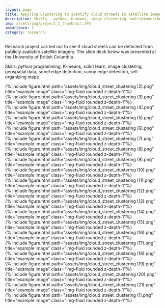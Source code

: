 ```yaml
---
layout: page
title: Appyling Clustering to identify cloud streets in satellite imagery
description: Skills - python, K-means, image clustering, multidimensional data
img: assets/img/project_1_thumbnail.JPG
importance: 7
category: research
---
```


Research project carried out to see if cloud streets can be detected from publicly available satellite imagery. The slide deck below was presented at the University of British Columbia. 

Skills: python programming, K-means, scikit learn, image clustering, geospatial data, sobel edge detection, canny edge detection, self-organizing maps

<div class="row">
    <div class="col-sm mt-3 mt-md-3">
        {% include figure.html path="assets/img/cloud_street_clustering (2).png" title="example image" class="img-fluid rounded z-depth-1"%}
    </div>
</div>
<div class="row">
    <div class="col-sm mt-3 mt-md-3">
        {% include figure.html path="assets/img/cloud_street_clustering (3).png" title="example image" class="img-fluid rounded z-depth-1"%}
    </div>
</div>
<div class="row">
    <div class="col-sm mt-3 mt-md-3">
        {% include figure.html path="assets/img/cloud_street_clustering (4).png" title="example image" class="img-fluid rounded z-depth-1"%}
    </div>
</div>
<div class="row">
    <div class="col-sm mt-3 mt-md-3">
        {% include figure.html path="assets/img/cloud_street_clustering (5).png" title="example image" class="img-fluid rounded z-depth-1"%}
    </div>
</div>
<div class="row">
    <div class="col-sm mt-3 mt-md-3">
        {% include figure.html path="assets/img/cloud_street_clustering (6).png" title="example image" class="img-fluid rounded z-depth-1"%}
    </div>
</div>
<div class="row">
    <div class="col-sm mt-3 mt-md-3">
        {% include figure.html path="assets/img/cloud_street_clustering (7).png" title="example image" class="img-fluid rounded z-depth-1"%}
    </div>
</div>
<div class="row">
    <div class="col-sm mt-3 mt-md-3">
        {% include figure.html path="assets/img/cloud_street_clustering (8).png" title="example image" class="img-fluid rounded z-depth-1"%}
    </div>
</div>
<div class="row">
    <div class="col-sm mt-3 mt-md-3">
        {% include figure.html path="assets/img/cloud_street_clustering (9).png" title="example image" class="img-fluid rounded z-depth-1"%}
    </div>
</div>
<div class="row">
    <div class="col-sm mt-3 mt-md-3">
        {% include figure.html path="assets/img/cloud_street_clustering (10).png" title="example image" class="img-fluid rounded z-depth-1"%}
    </div>
</div>
<div class="row">
    <div class="col-sm mt-3 mt-md-3">
        {% include figure.html path="assets/img/cloud_street_clustering (11).png" title="example image" class="img-fluid rounded z-depth-1"%}
    </div>
</div>
<div class="row">
    <div class="col-sm mt-3 mt-md-3">
        {% include figure.html path="assets/img/cloud_street_clustering (12).png" title="example image" class="img-fluid rounded z-depth-1"%}
    </div>
</div>
<div class="row">
    <div class="col-sm mt-3 mt-md-3">
        {% include figure.html path="assets/img/cloud_street_clustering (12).png" title="example image" class="img-fluid rounded z-depth-1"%}
    </div>
</div>
<div class="row">
    <div class="col-sm mt-3 mt-md-3">
        {% include figure.html path="assets/img/cloud_street_clustering (14).png" title="example image" class="img-fluid rounded z-depth-1"%}
    </div>
</div>
<div class="row">
    <div class="col-sm mt-3 mt-md-3">
        {% include figure.html path="assets/img/cloud_street_clustering (15).png" title="example image" class="img-fluid rounded z-depth-1"%}
    </div>
</div>
<div class="row">
    <div class="col-sm mt-3 mt-md-3">
        {% include figure.html path="assets/img/cloud_street_clustering (16).png" title="example image" class="img-fluid rounded z-depth-1"%}
    </div>
</div>
<div class="row">
    <div class="col-sm mt-3 mt-md-3">
        {% include figure.html path="assets/img/cloud_street_clustering (17).png" title="example image" class="img-fluid rounded z-depth-1"%}
    </div>
</div>
<div class="row">
    <div class="col-sm mt-3 mt-md-3">
        {% include figure.html path="assets/img/cloud_street_clustering (18).png" title="example image" class="img-fluid rounded z-depth-1"%}
    </div>
</div>
<div class="row">
    <div class="col-sm mt-3 mt-md-3">
        {% include figure.html path="assets/img/cloud_street_clustering (19).png" title="example image" class="img-fluid rounded z-depth-1"%}
    </div>
</div>
<div class="row">
    <div class="col-sm mt-3 mt-md-3">
        {% include figure.html path="assets/img/cloud_street_clustering (20).png" title="example image" class="img-fluid rounded z-depth-1"%}
    </div>
</div>
<div class="row">
    <div class="col-sm mt-3 mt-md-3">
        {% include figure.html path="assets/img/cloud_street_clustering (21).png" title="example image" class="img-fluid rounded z-depth-1"%}
    </div>
</div>
<div class="row">
    <div class="col-sm mt-3 mt-md-3">
        {% include figure.html path="assets/img/cloud_street_clustering (1).png" title="example image" class="img-fluid rounded z-depth-1"%}
    </div>
</div>